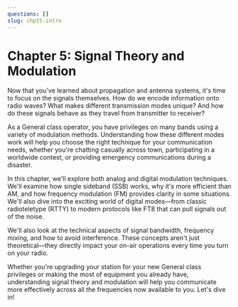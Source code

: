 ```yaml
---
questions: []
slug: chpt5-intro
---
```


# Chapter 5: Signal Theory and Modulation

Now that you've learned about propagation and antenna systems, it's time to focus on the signals themselves. How do we encode information onto radio waves? What makes different transmission modes unique? And how do these signals behave as they travel from transmitter to receiver?

As a General class operator, you have privileges on many bands using a variety of modulation methods. Understanding how these different modes work will help you choose the right technique for your communication needs, whether you're chatting casually across town, participating in a worldwide contest, or providing emergency communications during a disaster.

In this chapter, we'll explore both analog and digital modulation techniques. We'll examine how single sideband (SSB) works, why it's more efficient than AM, and how frequency modulation (FM) provides clarity in some situations. We'll also dive into the exciting world of digital modes—from classic radioteletype (RTTY) to modern protocols like FT8 that can pull signals out of the noise.

We'll also look at the technical aspects of signal bandwidth, frequency mixing, and how to avoid interference. These concepts aren't just theoretical—they directly impact your on-air operations every time you turn on your radio.

Whether you're upgrading your station for your new General class privileges or making the most of equipment you already have, understanding signal theory and modulation will help you communicate more effectively across all the frequencies now available to you. Let's dive in!